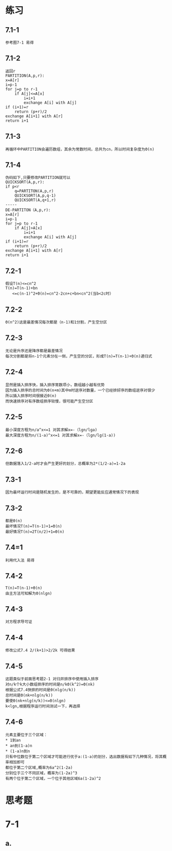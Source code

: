 练习
==
7.1-1
--
	参考图7-1 易得
7.1-2
--
	返回r
	PARTITION(A,p,r):
	x=A[r]
	i=p-1
	for j=p to r-1
		if A[j]<=A[x]
			i=i+1
			exchange A[i] with A[j]
	if (i+1)=r
		return (p+r)/2
	exchange A[i+1] with A[r]
	return i+1
7.1-3
--
	再循环中PARTITION会遍历数组，其余为常数时间，总共为cn，所以时间复杂度为Θ(n)
7.1-4
--
	伪码如下,只要修改PARTITION就可以
	QUICKSORT(A,p,r):
	if p<r
		q=PARTITON(A,p,r)
		QUICKSORT(A,p,q-1)
		QUICKSORT(A,q+1,r)
	-----
	DE-PARTITON（A,p,r):
	x=A[r]
	i=p-1
	for j=p to r-1
		if A[j]>A[x]
			i=i+1
			exchange A[i] with A[j]
	if (i+1)=r
		return (p+r)/2
	exchange A[i+1] with A[r]
	return i+1
7.2-1
--
	假设T(n)<=cn^2
	T(n)=T(n-1)+bn
	   <=c(n-1)^2+Θ(n)=cn^2-2cn+c+bn<cn^2(当b<2c时）
7.2-2
--
	Θ(n^2)这是最差情况每次都是（n-1)和1分割，产生空分区
7.2-3
--
	无论是升序还是降序都是最差情况
	每次分割都是将n-1个元素分在一侧，产生空的分区，形成T(n)=T(n-1)+Θ(n)递归式
7.2-4
--
	显然是插入排序快，插入排序常数项小，数组越小越有优势
	因为插入排序的总时间为Θ(n+m)其中m时逆序对数量，一个已经排好序的数组逆序对很少
	所以插入排序时间很接近Θ(n)
	而快速排序对有序数组排序较慢，很可能产生空分区
7.2-5
--
	最小深度方程为n/a^x<=1 对其求解x=-（lgn/lga)
	最大深度方程为n/(1-a)^x<=1 对其求解x=-（lgn/lg(1-a))
7.2-6
--
	但数据落入1/2-a时才会产生更好的划分，总概率为2*(1/2-a)=1-2a
7.3-1
--
	因为最坏运行时间是随机发生的，是不可靠的，期望更能反应通常情况下的表现
7.3-2
--
	都是Θ(n)
	最坏情况T(n)=T(n-1)+1=Θ(n)
	最好情况T(n)=2T(n/2)+1=Θ(n)
7.4=1
--
	利用代入法 易得
7.4-2
--
	T(n)=T(n-1)+Θ(n)
	由主方法可知解为Θ(nlgn)
7.4-3
--
	对方程求导可证
7.4-4
--
	修改公式7.4 2/(k+1)>2/2k 可得结果
7.4-5
--
	这题类似于前面思考题2-1 对归并排序中使用插入排序
	对n/k个k大小数组排序的时间是n/kΘ(k^2)=Θ(nk)
	根据公式7.4快排的时间是Θ(nlg(n/k))
	总时间是Θ(nk+nlg(n/k))
	要使Θ(nk+nlg(n/k))<=Θ(nlgn)
	k<lgn,根据程序运行时间测试一下，再选择
7.4-6
--
	元素主要位于三个区域：
	* 1到an
	* an到(1-a)n
	* (1-a)n到n
	只有中位数位于第二个区域才可能进行优于a:(1-a)的划分，选出数据有如下几种情况，将其概率相加即可
	都位于第二个区域,概率为6a^2(1-2a)
	分别位于三个不同区域，概率为(1-2a)^3
	有两个位于第二个区域，一个位于其他区域6a(1-2a)^2
思考题
==
7-1
==
a.
--
